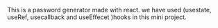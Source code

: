 This is a password generator made with react. we have used (usestate, useRef, usecallback and useEffecet )hooks in this mini project. 

